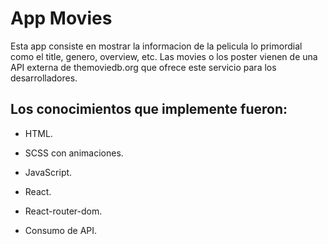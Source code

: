 # App Movies

Esta app consiste en mostrar la informacion de la pelicula lo primordial como el title, genero, overview, etc. Las movies o los poster vienen de una API externa de themoviedb.org que ofrece este servicio para los desarrolladores.

## Los conocimientos que implemente fueron:

- HTML.

- SCSS con animaciones.

- JavaScript.

- React.

- React-router-dom.

- Consumo de API.